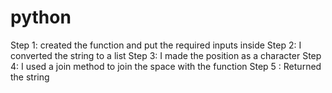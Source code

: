 # python
Step 1: created the function and put the required inputs inside
Step 2: I converted the string to a list
Step 3: I made the position as a character
Step 4: I used a join method to join the space with the function
Step 5 : Returned the string 
